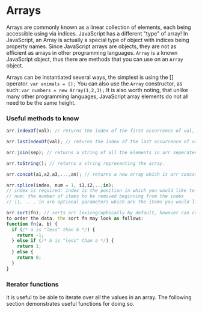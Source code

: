 # Arrays
Arrays are commonly known as a linear collection of elements, each being accessible using via indices. JavaScript has a different "type" of array! In JavaScript, an Array is actually a special type of object with indices being property names. Since JavaScript arrays are objects, they are not as efficient as arrays in other programming languages. `Array` is a known JavaScript object, thus there are methods that you can use on an `Array` object. 

Arrays can be instantiated several ways, the simplest is using the [] operator. 
`var animals = [];`
You can also use the `Array` constructor, as such: 
`var numbers = new Array(1,2,3);`
It is also worth noting, that unlike many other programming languages, JavaScript array elements do not all need to be the same height. 

### Useful methods to know

```javascript 
arr.indexOf(val); // returns the index of the first occurrence of val, or -1 if val does not exist in arr. 
```
```javascript 
arr.lastIndexOf(val); // returns the index of the last occurrence of val, or -1 if val does not exist in arr. 
```
```javascript 
arr.join(sep); // returns a string of all the elements in arr seperated by sep. By default, sep is ','
```
```javascript 
arr.toString(); // returns a string representing the array.
```
```javascript 
arr.concat(a1,a2,a3,...,an); // returns a new array which is arr concatenated with a1, a2,.. an (the resulting array is not a set), thus the elements are not necessarily unique
```
```javascript 
arr.splice(index, num = 1, i1,i2,..,in); 
// index is required: index is the position in which you would like to begin adding values. index can be negative (this would specify from the end of the array). 
// num: the number of items to be removed beginning from the index 
// i1, .. , in are optional parameters which are the items you would like to add to the array beginning at index
```
```javascript 
arr.sort(fn); // sorts arr lexicographically by default, however can consume a compare function, fn, which will determine how
to order the data. the sort fn may look as follows: 
function fn(a, b) {
  if (/* a is "less" than b */) {
    return -1; 
  } else if (/* b is "less" than a */) {
    return 1; 
  } else {
    return 0; 
  }
}
```

### Iterator functions 
it is useful to be able to iterate over all the values in an array. The following section demonstrates useful functions for doing so. 
```javascript
```
